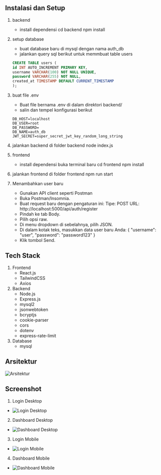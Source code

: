## Instalasi dan Setup
1. backend
    - install dependensi
        cd backend
        npm install

2. setup database
    - buat database baru di mysql dengan nama auth_db
    - jalankan query sql berikut untuk memmbuat table users
    ```sql
    CREATE TABLE users (
    id INT AUTO_INCREMENT PRIMARY KEY,
    username VARCHAR(100) NOT NULL UNIQUE,
    password VARCHAR(255) NOT NULL,
    created_at TIMESTAMP DEFAULT CURRENT_TIMESTAMP
    );
    ```

3. buat file .env
    - Buat file bernama .env di dalam direktori backend/
    - salin dan tempel konfigurasi berikut
    ```dotenv
    DB_HOST=localhost
    DB_USER=root
    DB_PASSWORD=
    DB_NAME=auth_db
    JWT_SECRET=super_secret_jwt_key_random_long_string
    ```

4. jalankan backend di folder backend
    node index.js

5. frontend
    - install dependensi
        buka terminal baru
        cd frontend
        npm install

6. jalankan frontend di folder frontend
    npm run start

7. Menambahkan user baru 
    - Gunakan API client seperti Postman
    - Buka Postman/Insomnia.
    - Buat request baru dengan pengaturan ini:
    Tipe: POST
    URL: http://localhost:5000/api/auth/register
    - Pindah ke tab Body.
    - Pilih opsi raw.
    - Di menu dropdown di sebelahnya, pilih JSON.
    - Di dalam kotak teks, masukkan data user baru Anda:
        {
            "username": "user",
            "password": "password123"
        }
    - Klik tombol Send.

## Tech Stack
1. Frontend
    - React.js
    - TailwindCSS
    - Axios
2. Backend
    - Node.js
    - Express.js
    - mysql2
    - jsonwebtoken
    - bcryptjs
    - cookie-parser
    - cors
    - dotenv
    - express-rate-limit
3. Database
    - mysql

## Arsitektur
![Arsitektur](docs/images/Arsitektur.png)

## Screenshot
1. Login Desktop
- ![Login Desktop](docs/images/Login%20Desktop.png)

2. Dashboard Desktop
- ![Dashboard Desktop](docs/images/Dashboard%20Desktop.png)

3. Login Mobile
- ![Login Mobile](docs/images/Login%20Mobile.png)

4. Dashboard Mobile
- ![Dashboard Mobile](docs/images/Dashboard%20Mobile.png)
